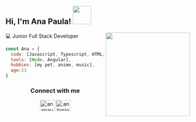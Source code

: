 <h2> Hi, I'm Ana Paula! <img src="https://media.giphy.com/media/clM6fzkkgbAUU/giphy.gif" width="50"></h2>
<img align='right' src="https://media.giphy.com/media/8lPQQ6UsC1uXllpa40/giphy.gif" width="230">
💻 Junior Full Stack Developer


```javascript
const Ana = {
  code: [Javascript, Typescript, HTML, CSS, Java],
  tools: [Node, Angular],
  hobbies: [my pet, anime, music],
  age:23
}
```

<h3 align="center"><img src="https://imgur.com/tGDnqxU.gif" width="15">Connect with me<img src="https://imgur.com/tGDnqxU.gif" width="15"></h3>
<p align="center">
<a href="https://instagram.com/anapaulacello" target="blank"><img align="center" src="https://raw.githubusercontent.com/rahuldkjain/github-profile-readme-generator/master/src/images/icons/Social/instagram.svg" alt="anapaulacello" height="30" width="40" /></a>
<a href="https://www.linkedin.com/in/ana-paula-morales-dulzaides-813645218/" target="blank"><img align="center" src="https://raw.githubusercontent.com/rahuldkjain/github-profile-readme-generator/master/src/images/icons/Social/linked-in-alt.svg" alt="antonio-rosales-martinez-925397213" height="30" width="40" /></a>

</p>

